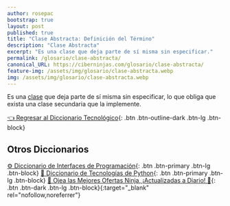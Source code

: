 ```yaml
---
author: rosepac
bootstrap: true
layout: post
published: true
title: "Clase Abstracta: Definición del Término"
description: "Clase Abstracta"
excerpt: "Es una clase que deja parte de sí misma sin especificar."
permalink: /glosario/clase-abstracta/
canonical_URL: https://ciberninjas.com/glosario/clase-abstracta/
feature-img: /assets/img/glosario/clase-abstracta.webp
img: /assets/img/glosario/clase-abstracta.webp
---
```


Es una [clase](https://ciberninjas.com/glosario/clase/) que deja parte de sí misma sin especificar, lo que obliga que exista una clase secundaria que la implemente.

[👈 Regresar al Diccionario Tecnológico](/glosario/){: .btn .btn-outline-dark .btn-lg .btn-block}

## Otros Diccionarios

[⚙ Diccionario de Interfaces de Programación](/glosario/completo-interfaces-programacion/){: .btn .btn-primary .btn-lg .btn-block}
[🐍 Diccionario de Tecnologías de Python](/glosario/completo-tecnologias-python/){: .btn .btn-primary .btn-lg .btn-block}
[🎁 Ojea las Mejores Ofertas Ninja, ¡Actualizadas a Diario! 🛒](https://www.amazon.es/shop/cibercursos){: .btn .btn-dark .btn-lg .btn-block}{:target="_blank" rel="nofollow,noreferrer"}